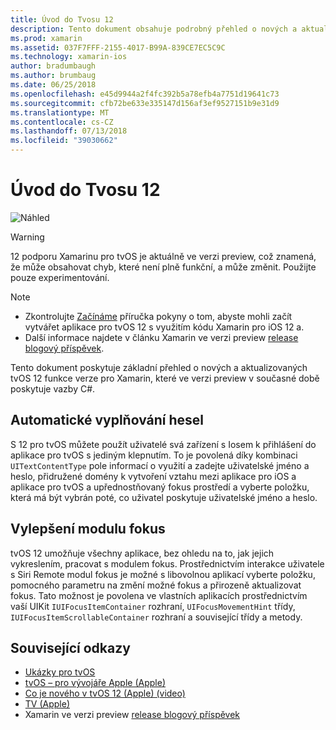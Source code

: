 ```yaml
---
title: Úvod do Tvosu 12
description: Tento dokument obsahuje podrobný přehled o nových a aktualizovaných funkcích tvOS 12 které Xamarin ve verzi preview v současné době poskytuje vazby C#.
ms.prod: xamarin
ms.assetid: 037F7FFF-2155-4017-B99A-839CE7EC5C9C
ms.technology: xamarin-ios
author: bradumbaugh
ms.author: brumbaug
ms.date: 06/25/2018
ms.openlocfilehash: e45d9944a2f4fc392b5a78efb4a7751d19641c73
ms.sourcegitcommit: cfb72be633e335147d156af3ef9527151b9e31d9
ms.translationtype: MT
ms.contentlocale: cs-CZ
ms.lasthandoff: 07/13/2018
ms.locfileid: "39030662"
---
```

# <a name="introduction-to-tvos-12"></a>Úvod do Tvosu 12

![Náhled](~/media/shared/preview.png)

> [!WARNING]
> 12 podporu Xamarinu pro tvOS je aktuálně ve verzi preview, což znamená, že může obsahovat chyb, které není plně funkční, a může změnit. Použijte pouze experimentování.

> [!NOTE]
> - Zkontrolujte [Začínáme](~/ios/platform/introduction-to-ios12/get-started.md) příručka pokyny o tom, abyste mohli začít vytvářet aplikace pro tvOS 12 s využitím kódu Xamarin pro iOS 12 a.
> - Další informace najdete v článku Xamarin ve verzi preview [release blogový příspěvek](https://releases.xamarin.com/preview-release-xcode-10-beta-3/).

Tento dokument poskytuje základní přehled o nových a aktualizovaných tvOS 12 funkce verze pro Xamarin, které ve verzi preview v současné době poskytuje vazby C#.

## <a name="password-autofill"></a>Automatické vyplňování hesel

S 12 pro tvOS můžete použít uživatelé svá zařízení s Iosem k přihlášení do aplikace pro tvOS s jediným klepnutím. To je povolená díky kombinaci `UITextContentType` pole informací o využití a zadejte uživatelské jméno a heslo, přidružené domény k vytvoření vztahu mezi aplikace pro iOS a aplikace pro tvOS a upřednostňovaný fokus prostředí a vyberte položku, která má být vybrán poté, co uživatel poskytuje uživatelské jméno a heslo.

## <a name="focus-engine-enhancements"></a>Vylepšení modulu fokus

tvOS 12 umožňuje všechny aplikace, bez ohledu na to, jak jejich vykreslením, pracovat s modulem fokus. Prostřednictvím interakce uživatele s Siri Remote modul fokus je možné s libovolnou aplikací vyberte položku, pomocného parametru na změní možné fokus a přirozeně aktualizovat fokus. Tato možnost je povolena ve vlastních aplikacích prostřednictvím vaší UIKit `IUIFocusItemContainer` rozhraní, `UIFocusMovementHint` třídy, `IUIFocusItemScrollableContainer` rozhraní a související třídy a metody.

## <a name="related-links"></a>Související odkazy

- [Ukázky pro tvOS](https://developer.xamarin.com/samples/tvos/all/)
- [tvOS – pro vývojáře Apple (Apple)](https://developer.apple.com/tvos/)
- [Co je nového v tvOS 12 (Apple) (video)](https://developer.apple.com/videos/play/wwdc2018/208/)
- [TV (Apple)](https://www.apple.com/tv/)
- Xamarin ve verzi preview [release blogový příspěvek](https://releases.xamarin.com/preview-release-xcode-10-beta-3/)
